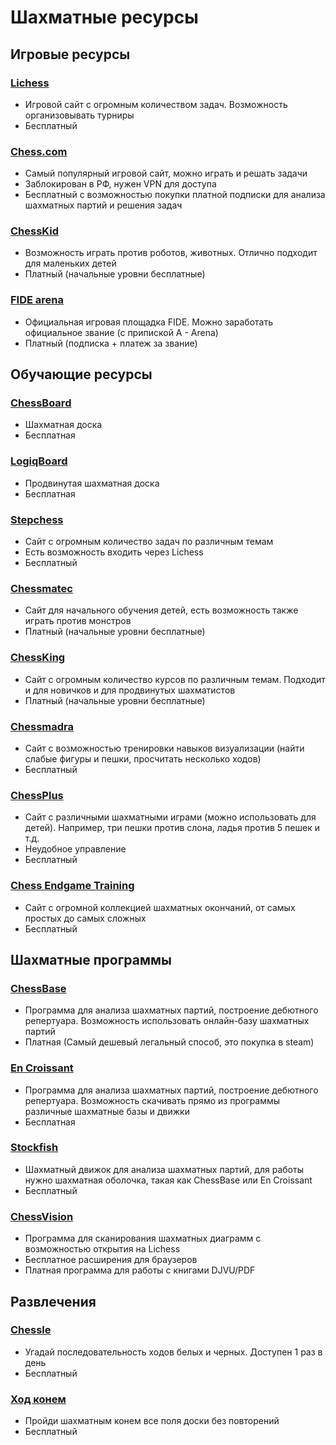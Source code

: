 # Шахматные ресурсы
## Игровые ресурсы
### [Lichess](https://lichess.org/)
+ Игровой сайт с огромным количеством задач. Возможность организовывать турниры
+ Бесплатный
### [Chess.com](https://www.chess.com/)
+ Самый популярный игровой сайт, можно играть и решать задачи
+ Заблокирован в РФ, нужен VPN для доступа
+ Бесплатный с возможностью покупки платной подписки для анализа шахматных партий и решения задач
### [ChessKid](https://www.chesskid.com/)
+ Возможность играть против роботов, животных. Отлично подходит для маленьких детей
+ Платный (начальные уровни бесплатные)
### [FIDE arena](https://chessarena.com/)
+ Официальная игровая площадка FIDE. Можно заработать официальное звание (с припиской A - Arena)
+ Платный (подписка + платеж за звание)
## Обучающие ресурсы
### [ChessBoard](https://chess-board.ru/)
+ Шахматная доска
+ Бесплатная
### [LogiqBoard](https://logiqboard.com/)
+ Продвинутая шахматная доска
+ Бесплатная
### [Stepchess](https://stepchess.ru/)
+ Сайт с огромным количество задач по различным темам
+ Есть возможность входить через Lichess
+ Бесплатный
### [Сhessmatec](https://play.chessmatec.com/)
+ Сайт для начального обучения детей, есть возможность также играть против монстров
+ Платный (начальные уровни бесплатные)
### [ChessKing](https://learn.chessking.com/)
+ Сайт с огромным количество курсов по различным темам. Подходит и для новичков и для продвинутых шахматистов
+ Платный (начальные уровни бесплатные)
### [Сhessmadra](https://chessmadra.com/)
+ Сайт с возможностью тренировки навыков визуализации (найти слабые фигуры и пешки, просчитать несколько ходов)
+ Бесплатный
### [СhessPlus](https://chessplus.net/interactive-games/)
+ Сайт с различными шахматными играми (можно использовать для детей). Например, три пешки против слона, ладья против 5 пешек и т.д.
+ Неудобное управление
+ Бесплатный
### [Chess Endgame Training](https://chess-endgame-trainer.web.app/)
+ Сайт с огромной коллекцией шахматных окончаний, от самых простых до самых сложных
+ Бесплатный
## Шахматные программы
### [ChessBase](https://www.chessbase.ru/)
+ Программа для анализа шахматных партий, построение дебютного репертуара. Возможность использовать онлайн-базу шахматных партий
+ Платная (Самый дешевый легальный способ, это покупка в steam)
### [En Croissant](https://www.encroissant.org/)
+ Программа для анализа шахматных партий, построение дебютного репертуара. Возможность скачивать прямо из программы различные шахматные базы и движки
+ Бесплатная
### [Stockfish](https://stockfishchess.org/)
+ Шахматный движок для анализа шахматных партий, для работы нужно шахматная оболочка, такая как ChessBase или En Croissant
+ Бесплатный
### [ChessVision](https://chessvision.ai/)
+ Программа для сканирования шахматных диаграмм с возможностью открытия на Lichess
+ Бесплатное расширения для браузеров
+ Платная программа для работы с книгами DJVU/PDF
## Развлечения
### [Chessle](https://jackli.gg/chessle/)
+ Угадай последовательность ходов белых и черных. Доступен 1 раз в день
+ Бесплатный
### [Ход конем](https://dimadroog.github.io/horsemove/)
+ Пройди шахматным конем все поля доски без повторений
+ Бесплатный

